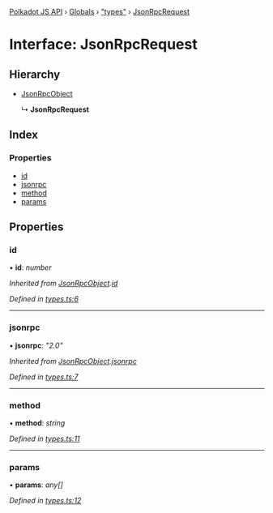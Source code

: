 [Polkadot JS API](../README.md) › [Globals](../globals.md) › ["types"](../modules/_types_.md) › [JsonRpcRequest](_types_.jsonrpcrequest.md)

# Interface: JsonRpcRequest

## Hierarchy

* [JsonRpcObject](_types_.jsonrpcobject.md)

  ↳ **JsonRpcRequest**

## Index

### Properties

* [id](_types_.jsonrpcrequest.md#id)
* [jsonrpc](_types_.jsonrpcrequest.md#jsonrpc)
* [method](_types_.jsonrpcrequest.md#method)
* [params](_types_.jsonrpcrequest.md#params)

## Properties

###  id

• **id**: *number*

*Inherited from [JsonRpcObject](_types_.jsonrpcobject.md).[id](_types_.jsonrpcobject.md#id)*

*Defined in [types.ts:6](https://github.com/polkadot-js/api/blob/739625c/packages/rpc-provider/src/types.ts#L6)*

___

###  jsonrpc

• **jsonrpc**: *"2.0"*

*Inherited from [JsonRpcObject](_types_.jsonrpcobject.md).[jsonrpc](_types_.jsonrpcobject.md#jsonrpc)*

*Defined in [types.ts:7](https://github.com/polkadot-js/api/blob/739625c/packages/rpc-provider/src/types.ts#L7)*

___

###  method

• **method**: *string*

*Defined in [types.ts:11](https://github.com/polkadot-js/api/blob/739625c/packages/rpc-provider/src/types.ts#L11)*

___

###  params

• **params**: *any[]*

*Defined in [types.ts:12](https://github.com/polkadot-js/api/blob/739625c/packages/rpc-provider/src/types.ts#L12)*
